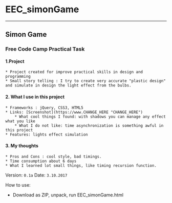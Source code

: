 # EEC_simonGame
***
## Simon Game
### Free Code Camp Practical Task

#### 1.Project
	* Project created for improve practical skills in design and programming
	* Small story telling : I try to create very accurate "plastic design" and simulate in design the light effect from the bulbs.
#### 2. What I use in this project
	* Frameworks : jQuery, CSS3, HTML5
	* Links: [Screenshot](https://www.CHANGE_HERE "CHANGE_HERE")
		* What cool things I found: with shadows you can manage any effect what you like
		* What I do not like: time asynchronization is something awful in this project
	* Features: lights effect simulation
#### 3. My thoughts
	* Pros and Cons : cool style, bad timings.
	* Time consumption about 6 days
	* What I learned lot small things, like timing recursion function.

Version: `0.1a`
Date: `3.10.2017`

How to use:
  * Download as ZIP, unpack, run EEC_simonGame.html
